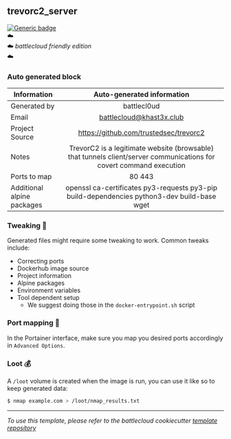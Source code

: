 ## trevorc2_server
[![Generic badge](https://img.shields.io/badge/source-trevorc2_server-green.svg)](https://github.com/trustedsec/trevorc2)  
☁️  
☁️ *battlecloud friendly edition*  
☁️

### Auto generated block

| Information                	| Auto-generated information 	|
|----------------------------	|:----------------------------:	|
| Generated by               	| battlecl0ud        	|
| Email                      	| battlecloud@khast3x.club        	|
| Project Source             	| https://github.com/trustedsec/trevorc2        	|
| Notes                      	| TrevorC2 is a legitimate website (browsable) that tunnels client/server communications for covert command execution        	|
| Ports to map               	| 80 443        	|
| Additional alpine packages 	| openssl ca-certificates py3-requests py3-pip build-dependencies python3-dev build-base wget        	|

### Tweaking 🔧

Generated files might require some tweaking to work. Common tweaks include:

* Correcting ports
* Dockerhub image source
* Project information
* Alpine packages
* Environment variables
* Tool dependent setup
  - We suggest doing those in the `docker-entrypoint.sh` script

### Port mapping 🔀
In the Portainer interface, make sure you map you desired ports accordingly in `Advanced Options`.

### Loot 💰
A `/loot` volume is created when the image is run, you can use it like so to keep generated data:  

```bash
$ nmap example.com > /loot/nmap_results.txt

```



-------
*To use this template, please refer to the battlecloud cookiecutter [template repository](https://github.com/battlecl0ud/cookiecutter-alpine)*
